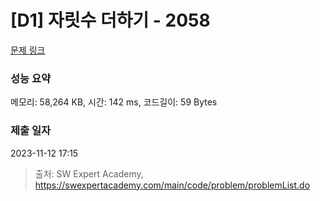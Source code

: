 # [D1] 자릿수 더하기 - 2058 

[문제 링크](https://swexpertacademy.com/main/code/problem/problemDetail.do?contestProbId=AV5QPRjqA10DFAUq) 

### 성능 요약

메모리: 58,264 KB, 시간: 142 ms, 코드길이: 59 Bytes

### 제출 일자

2023-11-12 17:15



> 출처: SW Expert Academy, https://swexpertacademy.com/main/code/problem/problemList.do